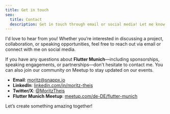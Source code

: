 ```yaml
---
title: Get in touch
seo:
  title: Contact
  description: Get in touch through email or social media! Let me know how I can help.
---
```


I'd love to hear from you! Whether you’re interested in discussing a project, collaboration, or speaking opportunities, feel free to reach out via email or connect with me on social media.

If you have any questions about **Flutter Munich**—including sponsorships, speaking engagements, or partnerships—don't hesitate to contact me. You can also join our community on Meetup to stay updated on our events.

- **Email**: [moritz@snappx.io](mailto:moritz@snappx.io)
- **LinkedIn**: [linkedin.com/in/moritz-theis](https://www.linkedin.com/in/moritz-theis-43366b109/)
- **Twitter/X**: [@MoritzTheis](https://x.com/MoritzTheis)
- **Flutter Munich Meetup**: [meetup.com/de-DE/flutter-munich](https://www.meetup.com/de-DE/flutter-munich/)

Let’s create something amazing together!
